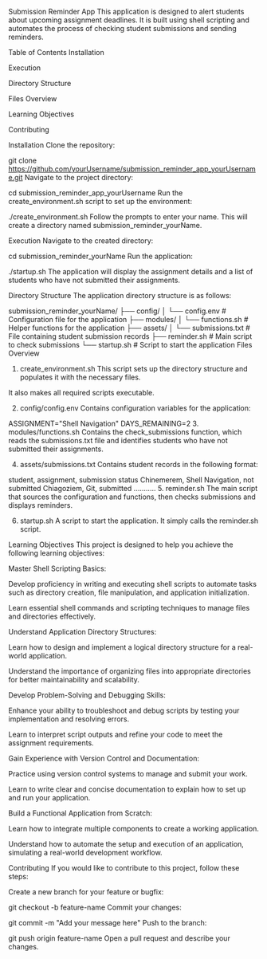 Submission Reminder App
This application is designed to alert students about upcoming assignment deadlines. It is built using shell scripting and automates the process of checking student submissions and sending reminders.

Table of Contents
Installation

Execution

Directory Structure

Files Overview

Learning Objectives

Contributing

Installation
Clone the repository:


git clone https://github.com/yourUsername/submission_reminder_app_yourUsername.git
Navigate to the project directory:


cd submission_reminder_app_yourUsername
Run the create_environment.sh script to set up the environment:


./create_environment.sh
Follow the prompts to enter your name. This will create a directory named submission_reminder_yourName.

Execution
Navigate to the created directory:


cd submission_reminder_yourName
Run the application:


./startup.sh
The application will display the assignment details and a list of students who have not submitted their assignments.

Directory Structure
The application directory structure is as follows:


submission_reminder_yourName/
├── config/
│   └── config.env               # Configuration file for the application
├── modules/
│   └── functions.sh             # Helper functions for the application
├── assets/
│   └── submissions.txt          # File containing student submission records
├── reminder.sh                  # Main script to check submissions
└── startup.sh                   # Script to start the application
Files Overview
1. create_environment.sh
This script sets up the directory structure and populates it with the necessary files.

It also makes all required scripts executable.

2. config/config.env
Contains configuration variables for the application:


ASSIGNMENT="Shell Navigation"
DAYS_REMAINING=2
3. modules/functions.sh
Contains the check_submissions function, which reads the submissions.txt file and identifies students who have not submitted their assignments.

4. assets/submissions.txt
Contains student records in the following format:


student, assignment, submission status
Chinemerem, Shell Navigation, not submitted
Chiagoziem, Git, submitted
...........
5. reminder.sh
The main script that sources the configuration and functions, then checks submissions and displays reminders.

6. startup.sh
A script to start the application. It simply calls the reminder.sh script.

Learning Objectives
This project is designed to help you achieve the following learning objectives:

Master Shell Scripting Basics:

Develop proficiency in writing and executing shell scripts to automate tasks such as directory creation, file manipulation, and application initialization.

Learn essential shell commands and scripting techniques to manage files and directories effectively.

Understand Application Directory Structures:

Learn how to design and implement a logical directory structure for a real-world application.

Understand the importance of organizing files into appropriate directories for better maintainability and scalability.

Develop Problem-Solving and Debugging Skills:

Enhance your ability to troubleshoot and debug scripts by testing your implementation and resolving errors.

Learn to interpret script outputs and refine your code to meet the assignment requirements.

Gain Experience with Version Control and Documentation:

Practice using version control systems to manage and submit your work.

Learn to write clear and concise documentation to explain how to set up and run your application.

Build a Functional Application from Scratch:

Learn how to integrate multiple components to create a working application.

Understand how to automate the setup and execution of an application, simulating a real-world development workflow.

Contributing
If you would like to contribute to this project, follow these steps:


Create a new branch for your feature or bugfix:

git checkout -b feature-name
Commit your changes:


git commit -m "Add your message here"
Push to the branch:

git push origin feature-name
Open a pull request and describe your changes.
